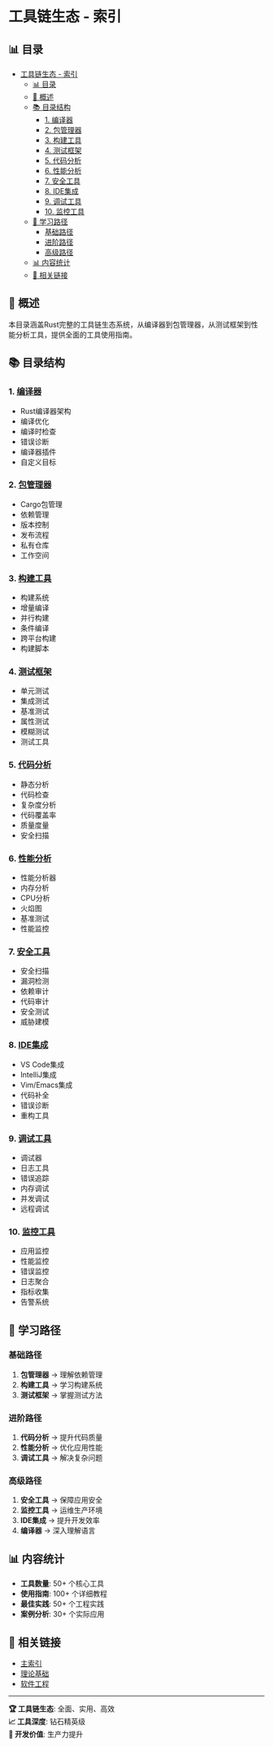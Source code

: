﻿# 工具链生态 - 索引

## 📊 目录

- [工具链生态 - 索引](#工具链生态---索引)
  - [📊 目录](#-目录)
  - [🎯 概述](#-概述)
  - [📚 目录结构](#-目录结构)
    - [1. 编译器](#1-编译器)
    - [2. 包管理器](#2-包管理器)
    - [3. 构建工具](#3-构建工具)
    - [4. 测试框架](#4-测试框架)
    - [5. 代码分析](#5-代码分析)
    - [6. 性能分析](#6-性能分析)
    - [7. 安全工具](#7-安全工具)
    - [8. IDE集成](#8-ide集成)
    - [9. 调试工具](#9-调试工具)
    - [10. 监控工具](#10-监控工具)
  - [🚀 学习路径](#-学习路径)
    - [基础路径](#基础路径)
    - [进阶路径](#进阶路径)
    - [高级路径](#高级路径)
  - [📊 内容统计](#-内容统计)
  - [🔗 相关链接](#-相关链接)

## 🎯 概述

本目录涵盖Rust完整的工具链生态系统，从编译器到包管理器，从测试框架到性能分析工具，提供全面的工具使用指南。

## 📚 目录结构

### 1. [编译器](./01_compiler/)

- Rust编译器架构
- 编译优化
- 编译时检查
- 错误诊断
- 编译器插件
- 自定义目标

### 2. [包管理器](./02_package_manager/)

- Cargo包管理
- 依赖管理
- 版本控制
- 发布流程
- 私有仓库
- 工作空间

### 3. [构建工具](./03_build_tools/)

- 构建系统
- 增量编译
- 并行构建
- 条件编译
- 跨平台构建
- 构建脚本

### 4. [测试框架](./04_testing_frameworks/)

- 单元测试
- 集成测试
- 基准测试
- 属性测试
- 模糊测试
- 测试工具

### 5. [代码分析](./05_code_analysis/)

- 静态分析
- 代码检查
- 复杂度分析
- 代码覆盖率
- 质量度量
- 安全扫描

### 6. [性能分析](./06_performance_analysis/)

- 性能分析器
- 内存分析
- CPU分析
- 火焰图
- 基准测试
- 性能监控

### 7. [安全工具](./07_security_tools/)

- 安全扫描
- 漏洞检测
- 依赖审计
- 代码审计
- 安全测试
- 威胁建模

### 8. [IDE集成](./08_ide_integration/)

- VS Code集成
- IntelliJ集成
- Vim/Emacs集成
- 代码补全
- 错误诊断
- 重构工具

### 9. [调试工具](./09_debugging/)

- 调试器
- 日志工具
- 错误追踪
- 内存调试
- 并发调试
- 远程调试

### 10. [监控工具](./10_monitoring/)

- 应用监控
- 性能监控
- 错误监控
- 日志聚合
- 指标收集
- 告警系统

## 🚀 学习路径

### 基础路径

  1. **包管理器** → 理解依赖管理
  2. **构建工具** → 学习构建系统
  3. **测试框架** → 掌握测试方法

### 进阶路径

  1. **代码分析** → 提升代码质量
  2. **性能分析** → 优化应用性能
  3. **调试工具** → 解决复杂问题

### 高级路径

  1. **安全工具** → 保障应用安全
  2. **监控工具** → 运维生产环境
  3. **IDE集成** → 提升开发效率
  4. **编译器** → 深入理解语言

## 📊 内容统计

- **工具数量**: 50+ 个核心工具
- **使用指南**: 100+ 个详细教程
- **最佳实践**: 50+ 个工程实践
- **案例分析**: 30+ 个实际应用

## 🔗 相关链接

- [主索引](../00_master_index.md)
- [理论基础](../01_theoretical_foundations/)
- [软件工程](../05_software_engineering/)

---

**🏆 工具链生态**: 全面、实用、高效  
**📈 工具深度**: 钻石精英级  
**🚀 开发价值**: 生产力提升
